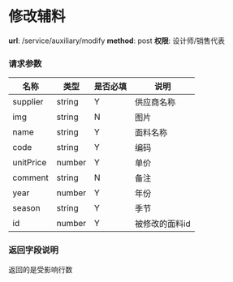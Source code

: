 修改辅料
=======

**url**: /service/auxiliary/modify
**method**: post
**权限**: 设计师/销售代表


### 请求参数

|    名称   |  类型  | 是否必填 |      说明      |
|-----------|--------|----------|----------------|
| supplier  | string | Y        | 供应商名称     |
| img       | string | N        | 图片           |
| name      | string | Y        | 面料名称       |
| code      | string | Y        | 编码           |
| unitPrice | number | Y        | 单价           |
| comment   | string | N        | 备注           |
| year      | number | Y        | 年份           |
| season    | string | Y        | 季节           |
| id        | number | Y        | 被修改的面料id |

### 返回字段说明

返回的是受影响行数